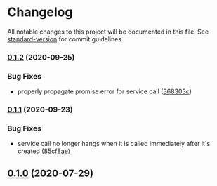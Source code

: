 # Changelog

All notable changes to this project will be documented in this file. See [standard-version](https://github.com/conventional-changelog/standard-version) for commit guidelines.

### [0.1.2](https://github.com/osrf/romi-js-rclnodejs-transport/compare/v0.1.1...v0.1.2) (2020-09-25)


### Bug Fixes

* properly propagate promise error for service call ([368303c](https://github.com/osrf/romi-js-rclnodejs-transport/commit/368303c738c112ce6cc33881f6102324264a394b))

### [0.1.1](https://github.com/osrf/romi-js-rclnodejs-transport/compare/v0.1.0...v0.1.1) (2020-09-23)


### Bug Fixes

* service call no longer hangs when it is called immediately after it's created ([85cf8ae](https://github.com/osrf/romi-js-rclnodejs-transport/commit/85cf8ae37bad58d6f2d66a7765ddae7e8cd41eee))

## [0.1.0](https://github.com/osrf/romi-js-rclnodejs-transport/compare/v0.0.2-alpha.4...v0.1.0) (2020-07-29)
